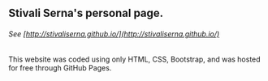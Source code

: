 ## Stivali Serna's personal page.

###### See [http://stivaliserna.github.io/](http://stivaliserna.github.io/)

This website was coded using only HTML, CSS, Bootstrap, 
and was hosted for free through GitHub Pages. 
